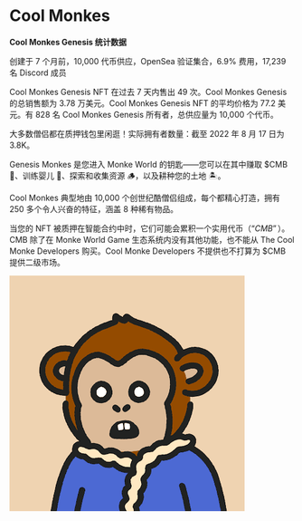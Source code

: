# Cool Monkes

**Cool Monkes Genesis 统计数据**

创建于 7 个月前，10,000 代币供应，OpenSea 验证集合，6.9% 费用，17,239 名 Discord 成员

Cool Monkes Genesis NFT 在过去 7 天内售出 49 次。Cool Monkes Genesis 的总销售额为 3.78 万美元。Cool Monkes Genesis NFT 的平均价格为 77.2 美元。有 828 名 Cool Monkes Genesis 所有者，总供应量为 10,000 个代币。

大多数僧侣都在质押钱包里闲逛！实际拥有者数量：截至 2022 年 8 月 17 日为 3.8K。

Genesis Monkes 是您进入 Monke World 的钥匙——您可以在其中赚取 $CMB 🍌、训练婴儿 🐒、探索和收集资源 🪵，以及耕种您的土地 🏝️。

Cool Monkes 典型地由 10,000 个创世纪酷僧侣组成，每个都精心打造，拥有 250 多个令人兴奋的特征，涵盖 8 种稀有物品。

当您的 NFT 被质押在智能合约中时，它们可能会累积一个实用代币（“$CMB”）。$CMB 除了在 Monke World Game 生态系统内没有其他功能，也不能从 The Cool Monke Developers 购买。Cool Monke Developers 不提供也不打算为 $CMB 提供二级市场。

![unnamed](unnamed.png)
